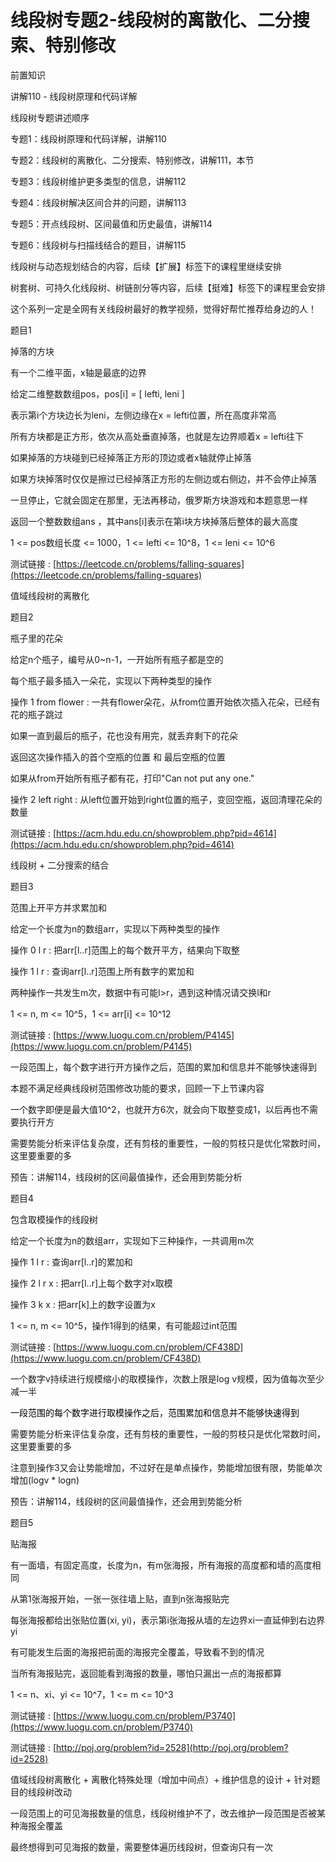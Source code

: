 # 线段树专题2-线段树的离散化、二分搜索、特别修改

前置知识

讲解110 - 线段树原理和代码详解

线段树专题讲述顺序

专题1：线段树原理和代码详解，讲解110

专题2：线段树的离散化、二分搜索、特别修改，讲解111，本节

专题3：线段树维护更多类型的信息，讲解112

专题4：线段树解决区间合并的问题，讲解113

专题5：开点线段树、区间最值和历史最值，讲解114

专题6：线段树与扫描线结合的题目，讲解115

线段树与动态规划结合的内容，后续【扩展】标签下的课程里继续安排

树套树、可持久化线段树、树链剖分等内容，后续【挺难】标签下的课程里会安排

这个系列一定是全网有关线段树最好的教学视频，觉得好帮忙推荐给身边的人！

题目1

掉落的方块

有一个二维平面，x轴是最底的边界

给定二维整数数组pos，pos[i] = [ lefti, leni ]

表示第i个方块边长为leni，左侧边缘在x = lefti位置，所在高度非常高

所有方块都是正方形，依次从高处垂直掉落，也就是左边界顺着x = lefti往下

如果掉落的方块碰到已经掉落正方形的顶边或者x轴就停止掉落

如果方块掉落时仅仅是擦过已经掉落正方形的左侧边或右侧边，并不会停止掉落

一旦停止，它就会固定在那里，无法再移动，俄罗斯方块游戏和本题意思一样

返回一个整数数组ans ，其中ans[i]表示在第i块方块掉落后整体的最大高度

1 <= pos数组长度 <= 1000，1 <= lefti <= 10^8，1 <= leni <= 10^6

测试链接 : [https://leetcode.cn/problems/falling-squares](https://leetcode.cn/problems/falling-squares)

值域线段树的离散化

题目2

瓶子里的花朵

给定n个瓶子，编号从0~n-1，一开始所有瓶子都是空的

每个瓶子最多插入一朵花，实现以下两种类型的操作

操作 1 from flower : 一共有flower朵花，从from位置开始依次插入花朵，已经有花的瓶子跳过

如果一直到最后的瓶子，花也没有用完，就丢弃剩下的花朵

返回这次操作插入的首个空瓶的位置 和 最后空瓶的位置

如果从from开始所有瓶子都有花，打印"Can not put any one."

操作 2 left right  : 从left位置开始到right位置的瓶子，变回空瓶，返回清理花朵的数量

测试链接 : [https://acm.hdu.edu.cn/showproblem.php?pid=4614](https://acm.hdu.edu.cn/showproblem.php?pid=4614)

线段树 + 二分搜索的结合

题目3

范围上开平方并求累加和

给定一个长度为n的数组arr，实现以下两种类型的操作

操作 0 l r : 把arr[l..r]范围上的每个数开平方，结果向下取整

操作 1 l r : 查询arr[l..r]范围上所有数字的累加和

两种操作一共发生m次，数据中有可能l>r，遇到这种情况请交换l和r

1 <= n, m <= 10^5，1 <= arr[i] <= 10^12

测试链接 : [https://www.luogu.com.cn/problem/P4145](https://www.luogu.com.cn/problem/P4145)

一段范围上，每个数字进行开方操作之后，范围的累加和信息并不能够快速得到

本题不满足经典线段树范围修改功能的要求，回顾一下上节课内容

一个数字即便是最大值10^2，也就开方6次，就会向下取整变成1，以后再也不需要执行开方

需要势能分析来评估复杂度，还有剪枝的重要性，一般的剪枝只是优化常数时间，这里要重要的多

预告：讲解114，线段树的区间最值操作，还会用到势能分析

题目4

包含取模操作的线段树

给定一个长度为n的数组arr，实现如下三种操作，一共调用m次

操作 1 l r : 查询arr[l..r]的累加和

操作 2 l r x : 把arr[l..r]上每个数字对x取模

操作 3 k x : 把arr[k]上的数字设置为x

1 <= n, m <= 10^5，操作1得到的结果，有可能超过int范围

测试链接 : [https://www.luogu.com.cn/problem/CF438D](https://www.luogu.com.cn/problem/CF438D)

一个数字v持续进行规模缩小的取模操作，次数上限是log v规模，因为值每次至少减一半

<span style="color:#000000">一段范围的每个数字进行取模操作之后，范围累加和信息并不能够快速得到</span>

需要势能分析来评估复杂度，还有剪枝的重要性，一般的剪枝只是优化常数时间，这里要重要的多

注意到操作3又会让势能增加，不过好在是单点操作，势能增加很有限，势能单次增加(logv * logn)

预告：讲解114，线段树的区间最值操作，还会用到势能分析

题目5

贴海报

有一面墙，有固定高度，长度为n，有m张海报，所有海报的高度都和墙的高度相同

从第1张海报开始，一张一张往墙上贴，直到n张海报贴完

每张海报都给出张贴位置(xi, yi)，表示第i张海报从墙的左边界xi一直延伸到右边界yi

有可能发生后面的海报把前面的海报完全覆盖，导致看不到的情况

当所有海报贴完，返回能看到海报的数量，哪怕只漏出一点的海报都算

1 <= n、xi、yi <= 10^7，1 <= m <= 10^3

测试链接 : [https://www.luogu.com.cn/problem/P3740](https://www.luogu.com.cn/problem/P3740)

测试链接 : [http://poj.org/problem?id=2528](http://poj.org/problem?id=2528)

值域线段树离散化 + 离散化特殊处理（增加中间点）+ 维护信息的设计 + 针对题目的线段树改动

一段范围上的可见海报数量的信息，线段树维护不了，改去维护一段范围是否被某种海报全覆盖

最终想得到可见海报的数量，需要整体遍历线段树，但查询只有一次

